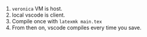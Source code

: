 1. `veronica` VM is host.
2. local vscode is client.
3. Compile once with `latexmk main.tex`
4. From then on, vscode compiles every time you save.